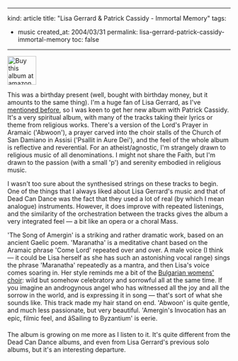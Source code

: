 -----
kind: article
title: "Lisa Gerrard &amp; Patrick Cassidy - Immortal Memory"
tags:
- music
created_at: 2004/03/31
permalink: lisa-gerrard-patrick-cassidy-immortal-memory
toc: false
-----

<p class="img-shadow"><a href="http://www.amazon.co.uk/exec/obidos/ASIN/B0000D1C6T/butshesagirl-21" title="Buy this album at amazon.co.uk"><img src="http://www.rousette.org.uk/mt-static/blog/archives/images/B0000D1C6T.02.TZZZZZZZ.jpg" height="65" width="65" alt="Buy this album at amazon.co.uk" /></a></p><p>This was a birthday present (well, bought with birthday money, but it amounts to the same thing). I'm a huge fan of Lisa Gerrard, as I've <a href="http://www.rousette.org.uk/mt-static/blog/archives/000511.html" title="Dead Can Dance - Toward the Within">mentioned before</a>, so I was keen to get her new album with Patrick Cassidy. It's a very spiritual album, with many of the tracks taking their lyrics or theme from religious works. There's a version of the Lord's Prayer in Aramaic ('Abwoon'), a prayer carved into the choir stalls of the Church of San Damiano in Assisi ('Psallit in Aure Dei'), and the feel of the whole album is reflective and reverential. For an atheist/agnostic, I'm strangely drawn to religious music of all denominations. I might not share the Faith, but I'm drawn to the passion (with a small 'p') and serenity embodied in religious music.</p>

I wasn't too sure about the synthesised strings on these tracks to begin. One of the things that I always liked about Lisa Gerrard's music and that of Dead Can Dance was the fact that they used a lot of real (by which I mean analogue) instruments. However, it does improve with repeated listenings, and the similarity of the orchestration between the tracks gives the album a very integrated feel &mdash; a bit like an opera or a choral Mass.

<p>'The Song of Amergin' is a striking and rather dramatic work, based on an ancient Gaelic poem. 'Maranatha' is a meditative chant based on the Aramaic phrase 'Come Lord' repeated over and over. A male voice (I think &mdash; it could be Lisa herself as she has such an astonishing vocal range) sings the phrase 'Maranatha' repeatedly as a mantra, and then Lisa's voice comes soaring in. Her style reminds me a bit of the <a href="http://www.bulgarianwomenschoir.com/" title="Bulgarian Women's Choir">Bulgarian womens' choir</a>: wild but somehow celebratory and sorrowful all at the same time. If you imagine an androgynous angel who has witnessed all the joy and all the sorrow in the world, and is expressing it in song &mdash; that's sort of what she sounds like. This track made my hair stand on end. 'Abwoon' is quite gentle, and much less passionate, but very beautiful. 'Amergin's Invocation has an epic, filmic feel, and âSailing to Byzantium' is eerie.</p>

<p>The album is growing on me more as I listen to it. It's quite different from the Dead Can Dance albums, and even from Lisa Gerrard's previous solo albums, but it's an interesting departure.</p>
